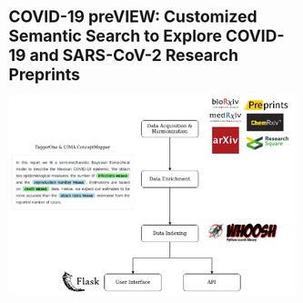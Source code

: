# COVID-19 preVIEW: Customized Semantic Search to Explore COVID-19 and SARS-CoV-2 Research Preprints


![architecture.png](img/architecture.png) 
